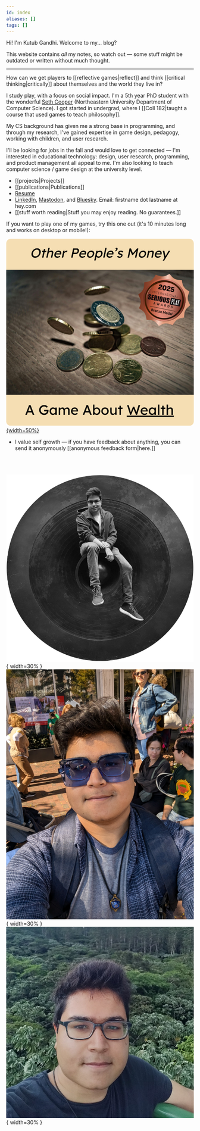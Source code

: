 ```yaml
---
id: index
aliases: []
tags: []
---
```


Hi! I'm Kutub Gandhi. Welcome to my... blog?

This website contains *all* my notes, so watch out — some stuff might be outdated or written without much thought.

--------------

How can we get players to [[reflective games|reflect]] and think [[critical thinking|critically]] about themselves and the world they live in?

I study play, with a focus on social impact. I'm a 5th year PhD student with the wonderful [Seth Cooper](http://www.khoury.neu.edu/home/scooper/) (Northeastern University Department of Computer Science). I got started in undergrad, where I [[Coll 182|taught a course that used games to teach philosophy]]. 

My CS background has given me a strong base in programming, and through my research, I've gained expertise in game design, pedagogy, working with children, and user research.

I'll be looking for jobs in the fall and would love to get connected — I'm interested in educational technology: design, user research, programming, and product management all appeal to me. I'm also looking to teach computer science / game design at the university level.

 - [[projects|Projects]]
 - [[publications|Publications]]
 - [Resume](https://docs.google.com/document/d/1p-3EzrkZ1h9hOv5_uLfmwVsiPV7F0rS18Dh8UBUt2VQ/edit?usp=sharing)
 - [LinkedIn](www.linkedin.com/in/kutub-gandhi-83439514b), [Mastodon](https://hci.social/@kksgandhi), and [Bluesky](https://bsky.app/profile/kksgandhi.bsky.social). Email: firstname dot lastname at hey.com
 - [[stuff worth reading|Stuff you may enjoy reading. No guarantees.]]

If you want to play one of my games, try this one out (it's 10 minutes long and works on desktop or mobile!):

[![Other People's Money, a game about wealth](./static/OPM_Icon.png){width=50%}](https://kksgandhi.itch.io/other-peoples-money) 

 - I value self growth — if you have feedback about anything, you can send it anonymously [[anonymous feedback form|here.]]

<br/><br/>

![A black and white photo of Kutub](./static/itsme/shield_circle_crop.png){ width=30% } ![A photo of Kutub with sunglasses](./static/itsme/blue_sunglasses.jpg){ width=30% } ![A photo of Kutub in front of some trees](./static/itsme/smokin_cropped.jpg){ width=30% }
